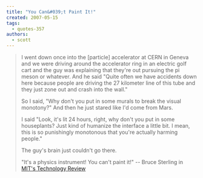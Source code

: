 ```yaml
---
title: "You Can&#039;t Paint It!"
created: 2007-05-15
tags: 
  - quotes-357
authors: 
  - scott
---
```


> I went down once into the \[particle\] accelerator at CERN in Geneva and we were driving around the accelerator ring in an electric golf cart and the guy was explaining that they're out pursuing the pi meson or whatever. And he said "Quite often we have accidents down here because people are driving the 27 kilometer line of this tube and they just zone out and crash into the wall."
> 
> So I said, "Why don't you put in some murals to break the visual monotony?" And then he just stared like I'd come from Mars.
> 
> I said "Look, it's lit 24 hours, right, why don't you put in some houseplants? Just kind of humanize the interface a little bit. I mean, this is so punishingly monotonous that you're actually harming people."
> 
> The guy's brain just couldn't go there.
> 
> "It's a physics instrument! You can't paint it!" \-- Bruce Sterling in [MIT's Technology Review](http://www.technologyreview.com/player/video/video_compact_leader.aspx?bcpid=79489195&bclid=60818931&bctid=881376740)
